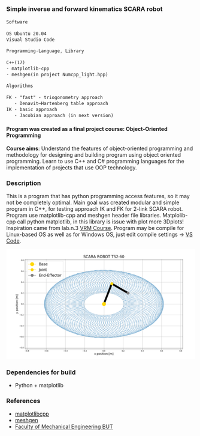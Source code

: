 ### Simple inverse and forward kinematics SCARA robot
```javascript
Software
```
```
OS Ubuntu 20.04
Visual Studio Code
```
```javascript
Programming-Language, Library
```
```
C++(17)
- matplotlib-cpp
- meshgen(in project Numcpp_light.hpp)
```
```javascript
Algorithms
```
```
FK - "fast" - triogonometry approach
   - Denavit–Hartenberg table approach
IK - basic approach
   - Jacobian approach (in next version)
```

#### Program was created as a final project course: Object-Oriented Programming
**Course aims**: Understand the features of object-oriented programming and methodology for designing and building program using object oriented programming. Learn to use C++ and C# programming languages for the implementation of projects that use OOP technology.

### Description
This is a program that has python programming access features, so it may not be completely optimal. Main goal was created modular and simple program in C++, for testing approach IK and FK for 2-link SCARA robot. Program use matplotlib-cpp and meshgen header file libraries. Matplolib-cpp call python matplotlib, in this library is issue with plot more 3Dplots! Inspiration came from lab.n.3 [VRM Course](https://github.com/rparak/Programming-for-robots-and-manipulators-VRM/tree/main/Lab/3). Program may be compile for Linux-based OS as well as for Windows OS, just edit compile settings -> [VS Code](https://code.visualstudio.com/docs/cpp/introvideos-cpp).


![plot](docs/screen1.png)

### Dependencies for build
* Python + matplotlib

### References
* [matplotlibcpp](https://github.com/lava/matplotlib-cpp)
* [meshgen](https://github.com/xiaohongchen1991/meshgen)
* [Faculty of Mechanical Engineering BUT](https://www.fme.vutbr.cz/en)

